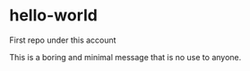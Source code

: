 # hello-world
First repo under this account

This is a boring and minimal message that is no use to anyone.
